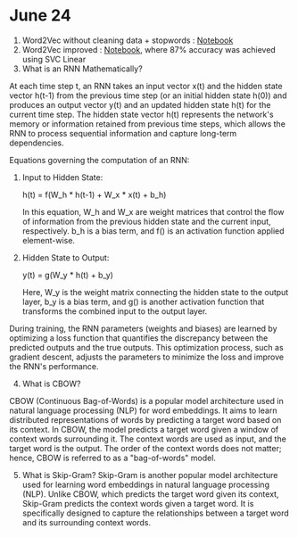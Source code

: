 # June 24

1. Word2Vec without cleaning data + stopwords : [Notebook](./week-3/20-newsgroup-classification/20-newsgroup-word2vec.ipynb)
2. Word2Vec improved : [Notebook](./week-3/20-newsgroup-classification/20_newsgroup_word2vec_improved.ipynb), where 87% accuracy was achieved using SVC Linear
3. What is an RNN Mathematically?

At each time step t, an RNN takes an input vector x(t) and the hidden state vector h(t-1) from the previous time step (or an initial hidden state h(0)) and produces an output vector y(t) and an updated hidden state h(t) for the current time step. The hidden state vector h(t) represents the network's memory or information retained from previous time steps, which allows the RNN to process sequential information and capture long-term dependencies.

Equations governing the computation of an RNN:
  1. Input to Hidden State:
     
     h(t) = f(W_h * h(t-1) + W_x * x(t) + b_h)
     
     In this equation, W_h and W_x are weight matrices that control the flow of information from the previous hidden state and the current input, respectively. b_h is a bias term, and f() is an activation function applied element-wise.
  2. Hidden State to Output:
     
     y(t) = g(W_y * h(t) + b_y)
     
     Here, W_y is the weight matrix connecting the hidden state to the output layer, b_y is a bias term, and g() is another activation function that transforms the combined input to the output layer.

During training, the RNN parameters (weights and biases) are learned by optimizing a loss function that quantifies the discrepancy between the predicted outputs and the true outputs. This optimization process, such as gradient descent, adjusts the parameters to minimize the loss and improve the RNN's performance.

4. What is CBOW?

CBOW (Continuous Bag-of-Words) is a popular model architecture used in natural language processing (NLP) for word embeddings. It aims to learn distributed representations of words by predicting a target word based on its context. In CBOW, the model predicts a target word given a window of context words surrounding it. The context words are used as input, and the target word is the output. The order of the context words does not matter; hence, CBOW is referred to as a "bag-of-words" model.

5. What is Skip-Gram?
Skip-Gram is another popular model architecture used for learning word embeddings in natural language processing (NLP). Unlike CBOW, which predicts the target word given its context, Skip-Gram predicts the context words given a target word. It is specifically designed to capture the relationships between a target word and its surrounding context words.
